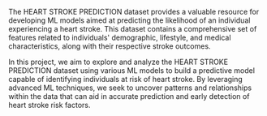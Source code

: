 The HEART STROKE PREDICTION dataset provides a valuable resource for
developing ML models aimed at predicting the likelihood of an individual experiencing a heart
stroke. This dataset contains a comprehensive set of features related to individuals'
demographic, lifestyle, and medical characteristics, along with their respective stroke outcomes.


In this project, we aim to explore and analyze the HEART STROKE PREDICTION
dataset using various ML models to build a predictive model capable of identifying individuals
at risk of heart stroke. By leveraging advanced ML techniques, we seek to uncover patterns and
relationships within the data that can aid in accurate prediction and early detection of heart
stroke risk factors.

